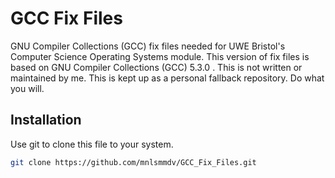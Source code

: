 # GCC Fix Files
GNU Compiler Collections (GCC) fix files needed for UWE Bristol's Computer Science Operating Systems module. This version of fix files is based on GNU Compiler Collections (GCC) 5.3.0 . This is not written or maintained by me. This is kept up as a personal fallback repository. Do what you will.

## Installation
Use git to clone this file to your system.
```bash
git clone https://github.com/mnlsmmdv/GCC_Fix_Files.git
```
